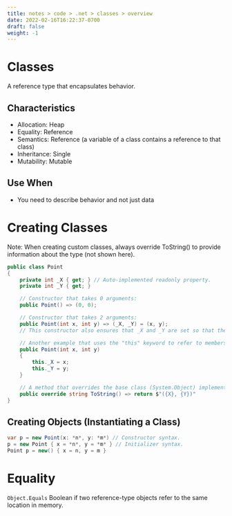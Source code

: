 ```yaml
---
title: notes > code > .net > classes > overview
date: 2022-02-16T16:22:37-0700
draft: false
weight: -1
---
```

# Classes
A reference type that encapsulates behavior.

## Characteristics
- Allocation: Heap
- Equality: Reference
- Semantics: Reference (a variable of a class contains a reference to that class)
- Inheritance: Single
- Mutability: Mutable

## Use When
- You need to describe behavior and not just data

# Creating Classes
Note: When creating custom classes, always override ToString() to provide information about the type (not shown here).
```cs
public class Point
{
    private int _X { get; } // Auto-implemented readonly property.
    private int _Y { get; }

    // Constructor that takes 0 arguments:
    public Point() => (0, 0);

    // Constructor that takes 2 arguments:
    public Point(int x, int y) => (_X, _Y) = (x, y);
    // This constructor also ensures that _X and _Y are set so that they cannot be null, avoiding null reference.

    // Another example that uses the "this" keyword to refer to members of the instance:
    public Point(int x, int y) 
    {
        this._X = x;
        this._Y = y;
    }

    // A method that overrides the base class (System.Object) implementation of ToString():
    public override string ToString() => return $"({X}, {Y})"
}
```

## Creating Objects (Instantiating a Class)
```cs
var p = new Point(x: *n*, y: *m*) // Constructor syntax.
p = new Point { x = *n*, y = *m* } // Initializer syntax.
Point p = new() { x = n, y = m }
```

# Equality
`Object.Equals` Boolean if two reference-type objects refer to the same location in memory.
